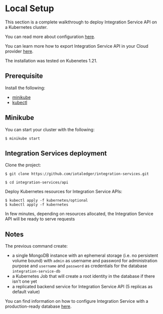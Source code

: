 # Local Setup

This section is a complete walkthrough to deploy Integration Service API on a Kubernetes cluster. 

You can read more about configuration [here](configuration.md).

You can learn more how to export Integration Service API in your Cloud provider [here](expose_apis#loadbalancer-service).

The installation was tested on Kubenetes 1.21.

## Prerequisite

Install the following:

* [minikube](https://minikube.sigs.k8s.io/docs/start/)
* [kubectl](https://kubernetes.io/docs/tasks/tools/#kubectl)

## Minikube

You can start your cluster with the following:

```
$ minikube start
```

## Integration Services deployment

Clone the project:

```
$ git clone https://github.com/iotaledger/integration-services.git

$ cd integration-services/api
```

Deploy Kubernetes resources for Integration Service APIs:

```
$ kubectl apply -f kubernetes/optional
$ kubectl apply -f kubernetes
```

In few minutes, depending on resources allocated, the Integration Service API
will be ready to serve requests 

## Notes

The previous command create:
- a single MongoDB instance with an ephemeral storage (i.e. no persistent volume bound) with `admin` as 
username and password for administration purpose and `username` and `password` as credentials for the database `integration-service-db`
- a Kubernetes Job that will create a root identity in the database if there isn't one yet
- a replicated backend service for Integration Service API (5 replicas as default value)

You can find information on how to configure Integration Service with a production-ready database [here](configuration.md).

